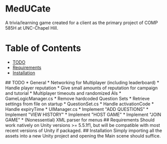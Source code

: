 # MedUCate

A trivia/learning game created for a client as the primary project of COMP 585H at UNC-Chapel Hill.

# Table of Contents
  * [TODO](#TODO)
  * [Requirements](#Requirements)
  * [Installation](#Installation)

<a name = "TODO"/>
## TODO
  * General
    * Networking for Multiplayer (including leaderboard)
    * Handle player reputation
    * Give small amounts of reputation for campaign and tutorial
    * Multiplayer timeouts and randomized AIs
  * GameLogicManager.cs
    * Remove hardcoded Question Sets
    * Retrieve settings from file on startup
  * QuestionSet.cs
    * Handle activationCode
    * Handle expiryTime
  * UIManager.cs
    * Implement "ADD QUESTIONS"
    * Implement "VIEW HISTORY"
    * Implement "HOST GAME"
    * Implement "JOIN GAME"
    * (Nonessential) XML parser for menus
  
<a name = "Requirements"/>
## Requirements
Should work natively on Unity versions >= 5.5.1f1, but will be compatible with most recent versions of Unity if packaged.
  
<a name = "Installation"/>
## Installation
Simply importing all the assets into a new Unity project and opening the Main scene should suffice.